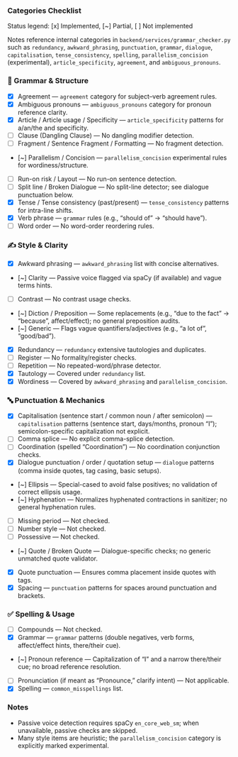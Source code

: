 ### Categories Checklist

Status legend: [x] Implemented, [~] Partial, [ ] Not implemented

Notes reference internal categories in `backend/services/grammar_checker.py` such as `redundancy`, `awkward_phrasing`, `punctuation`, `grammar`, `dialogue`, `capitalisation`, `tense_consistency`, `spelling`, `parallelism_concision` (experimental), `article_specificity`, `agreement`, and `ambiguous_pronouns`.

### 🧠 Grammar & Structure
- [x] Agreement — `agreement` category for subject–verb agreement rules.
- [x] Ambiguous pronouns — `ambiguous_pronouns` category for pronoun reference clarity.
- [x] Article / Article usage / Specificity — `article_specificity` patterns for a/an/the and specificity.
- [ ] Clause (Dangling Clause) — No dangling modifier detection.
- [ ] Fragment / Sentence Fragment / Formatting — No fragment detection.
- [~] Parallelism / Concision — `parallelism_concision` experimental rules for wordiness/structure.
- [ ] Run-on risk / Layout — No run-on sentence detection.
- [ ] Split line / Broken Dialogue — No split-line detector; see dialogue punctuation below.
- [x] Tense / Tense consistency (past/present) — `tense_consistency` patterns for intra-line shifts.
- [x] Verb phrase — `grammar` rules (e.g., “should of” → “should have”).
- [ ] Word order — No word-order reordering rules.

### ✍️ Style & Clarity
- [x] Awkward phrasing — `awkward_phrasing` list with concise alternatives.
- [~] Clarity — Passive voice flagged via spaCy (if available) and vague terms hints.
- [ ] Contrast — No contrast usage checks.
- [~] Diction / Preposition — Some replacements (e.g., “due to the fact” → “because”, affect/effect); no general preposition audits.
- [~] Generic — Flags vague quantifiers/adjectives (e.g., “a lot of”, “good/bad”).
- [x] Redundancy — `redundancy` extensive tautologies and duplicates.
- [ ] Register — No formality/register checks.
- [ ] Repetition — No repeated-word/phrase detector.
- [x] Tautology — Covered under `redundancy` list.
- [x] Wordiness — Covered by `awkward_phrasing` and `parallelism_concision`.

### 🔤 Punctuation & Mechanics
- [x] Capitalisation (sentence start / common noun / after semicolon) — `capitalisation` patterns (sentence start, days/months, pronoun “I”); semicolon-specific capitalization not explicit.
- [ ] Comma splice — No explicit comma-splice detection.
- [ ] Coordination (spelled “Coordination”) — No coordination conjunction checks.
- [x] Dialogue punctuation / order / quotation setup — `dialogue` patterns (comma inside quotes, tag casing, basic setups).
- [~] Ellipsis — Special-cased to avoid false positives; no validation of correct ellipsis usage.
- [~] Hyphenation — Normalizes hyphenated contractions in sanitizer; no general hyphenation rules.
- [ ] Missing period — Not checked.
- [ ] Number style — Not checked.
- [ ] Possessive — Not checked.
- [~] Quote / Broken Quote — Dialogue-specific checks; no generic unmatched quote validator.
- [x] Quote punctuation — Ensures comma placement inside quotes with tags.
- [x] Spacing — `punctuation` patterns for spaces around punctuation and brackets.

### ✅ Spelling & Usage
- [ ] Compounds — Not checked.
- [x] Grammar — `grammar` patterns (double negatives, verb forms, affect/effect hints, there/their cue).
- [~] Pronoun reference — Capitalization of “I” and a narrow there/their cue; no broad reference resolution.
- [ ] Pronunciation (if meant as “Pronounce,” clarify intent) — Not applicable.
- [x] Spelling — `common_misspellings` list.

### Notes
- Passive voice detection requires spaCy `en_core_web_sm`; when unavailable, passive checks are skipped.
- Many style items are heuristic; the `parallelism_concision` category is explicitly marked experimental.


